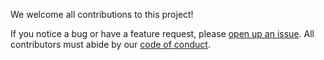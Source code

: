 We welcome all contributions to this project! 

If you notice a bug or have a feature request, please [open up an issue](https://github.com/ubco-mds-2020-labs/dashboard-project-data_551_group15/blob/main/ISSUES). All contributors must abide by our [code of conduct](https://github.com/ubco-mds-2020-labs/dashboard-project-data_551_group15/blob/main/CODE_OF_CONDUCT.md).

